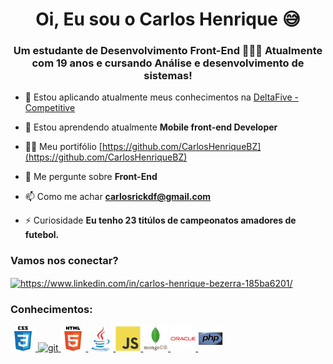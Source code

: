 <h1 align="center">Oi, Eu sou o Carlos Henrique 😅</h1>
<h3 align="center">Um estudante de Desenvolvimento Front-End 👨🏽‍💻 Atualmente com 19 anos e cursando Análise e desenvolvimento de sistemas!</h3>

- 🔭 Estou aplicando atualmente meus conhecimentos na [DeltaFive - Competitive](http://deltafive.rf.gd/?i=1#)

- 🌱 Estou aprendendo atualmente **Mobile front-end Developer**

- 👨‍💻 Meu portifólio [https://github.com/CarlosHenriqueBZ](https://github.com/CarlosHenriqueBZ)

- 💬 Me pergunte sobre **Front-End**

- 📫 Como me achar **carlosrickdf@gmail.com**

- ⚡ Curiosidade **Eu tenho 23 titúlos de campeonatos amadores de futebol.**

<h3 align="left">Vamos nos conectar?</h3>
<p align="left">
<a href="https://www.linkedin.com/in/carlos-henrique-bezerra-185ba6201/" target="blank"><img align="center" src="http://www.userlogos.org/files/logos/siipikarja/linkedin.png"  alt="https://www.linkedin.com/in/carlos-henrique-bezerra-185ba6201/" height="80" width="120" /></a>
</p>

<h3 align="left">Conhecimentos:</h3>
<p align="left"> <a href="https://www.w3schools.com/css/" target="_blank"> <img src="https://raw.githubusercontent.com/devicons/devicon/master/icons/css3/css3-original-wordmark.svg" alt="css3" width="40" height="40"/> </a> <a href="https://git-scm.com/" target="_blank"> <img src="https://www.vectorlogo.zone/logos/git-scm/git-scm-icon.svg" alt="git" width="40" height="40"/> </a> <a href="https://www.w3.org/html/" target="_blank"> <img src="https://raw.githubusercontent.com/devicons/devicon/master/icons/html5/html5-original-wordmark.svg" alt="html5" width="40" height="40"/> </a> <a href="https://www.java.com" target="_blank"> <img src="https://raw.githubusercontent.com/devicons/devicon/master/icons/java/java-original.svg" alt="java" width="40" height="40"/> </a> <a href="https://developer.mozilla.org/en-US/docs/Web/JavaScript" target="_blank"> <img src="https://raw.githubusercontent.com/devicons/devicon/master/icons/javascript/javascript-original.svg" alt="javascript" width="40" height="40"/> </a> <a href="https://www.mongodb.com/" target="_blank"> <img src="https://raw.githubusercontent.com/devicons/devicon/master/icons/mongodb/mongodb-original-wordmark.svg" alt="mongodb" width="40" height="40"/> </a> <a href="https://www.oracle.com/" target="_blank"> <img src="https://raw.githubusercontent.com/devicons/devicon/master/icons/oracle/oracle-original.svg" alt="oracle" width="40" height="40"/> </a> <a href="https://www.php.net" target="_blank"> <img src="https://raw.githubusercontent.com/devicons/devicon/master/icons/php/php-original.svg" alt="php" width="40" height="40"/> </a> </p>
